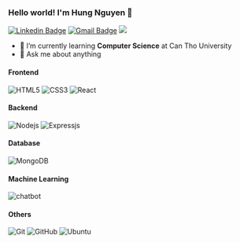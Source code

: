 ### Hello world! I'm Hung Nguyen 👋
[![Linkedin Badge](https://img.shields.io/badge/-hungnguyen-blue?style=flat&logo=Linkedin&logoColor=white&link=https://www.linkedin.com/in/hungnguyen-cosc/)](https://www.linkedin.com/in/hungnguyen-cosc/)
[![Gmail Badge](https://img.shields.io/badge/-hungnguyen.cosc-c14438?style=flat&logo=Gmail&logoColor=white&link=mailto:hungnguyen.cosc@gmail.com)](mailto:hungnguyen.cosc@gmail.com)
![](https://komarev.com/ghpvc/?username=hungnguyen7&color=brightgreen)
- 🌱 I’m currently learning **Computer Science** at Can Tho University
- 💬 Ask me about anything
#### Frontend
![HTML5](https://img.shields.io/badge/-HTML5-%23E44D27?style=flat-square&logo=html5&logoColor=ffffff)
![CSS3](https://img.shields.io/badge/-CSS3-%231572B6?style=flat-square&logo=css3)
![React](https://img.shields.io/badge/-React-%23282C34?style=flat-square&logo=react)
#### Backend
![Nodejs](https://img.shields.io/badge/-Nodejs-black?style=flat-square&logo=Node.js)
![Expressjs](https://img.shields.io/badge/-Expressjs-black?style=flat-square&logo=express)
#### Database
![MongoDB](https://img.shields.io/badge/-MongoDB-13aa52?style=flat-square&logo=mongodb)
#### Machine Learning
![chatbot](https://img.shields.io/badge/-Chatbot-black?style=flat-square&logo=chatbot)
#### Others
![Git](https://img.shields.io/badge/-Git-%23F05032?style=flat-square&logo=git&logoColor=%23ffffff)
![GitHub](https://img.shields.io/badge/-GitHub-181717?style=flat-square&logo=github)
![Ubuntu](http://img.shields.io/badge/-Ubuntu-A81D33?style=flat-square&logo=ubuntu&logoColor=ffffff)
